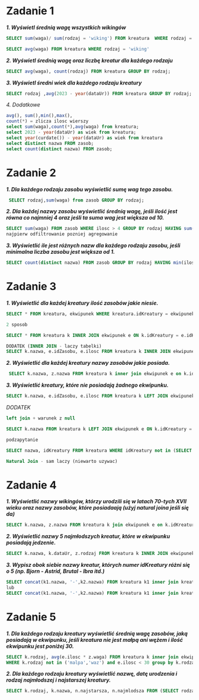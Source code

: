 # Zadanie 1

***1. Wyświetl średnią wagę wszystkich wikingów***
```sql
SELECT sum(waga)/ sum(rodzaj = 'wiking') FROM kreatura  WHERE rodzaj = 'wiking';

SELECT avg(waga) FROM kreatura WHERE rodzaj = 'wiking'
```
***2. Wyświetl średnią wagę oraz liczbę kreatur dla każdego rodzaju***
```sql
SELECT avg(waga), count(rodzaj) FROM kreatura GROUP BY rodzaj;
```
***3. Wyświetl średni wiek dla każdego rodzaju kreatury***
```sql
SELECT rodzaj ,avg(2023 - year(dataUr)) FROM kreatura GROUP BY rodzaj;
```
*4. Dodatkowe*
```sql
avg(), sum(),min(),max(), 
count(*) = zlicza ilosc wierszy
select sum(waga),count(*),avg(waga) from kreatura;
select 2023 - year(dataUr) as wiek from kreatura;
select year(curdate()) - year(dataUr) as wiek from kreatura
select distinct nazwa FROM zasob;
select count(distinct nazwa) FROM zasob;
```
# Zadanie 2
***1. Dla każdego rodzaju zasobu wyświetlić sumę wag tego zasobu.***
```sql
 SELECT rodzaj,sum(waga) from zasob GROUP BY rodzaj;
```
***2. Dla każdej nazwy zasobu wyświetlić średnią wagę, jeśli ilość jest równa co najmniej 4 oraz jeśli ta suma wag jest większa od 10.***
```sql
SELECT sum(waga) FROM zasob WHERE ilosc > 4 GROUP BY rodzaj HAVING sum(waga) > 5;
najpierw odfiltrowanie pozniej agregowanie
```
***3. Wyświetlić ile jest różnych nazw dla każdego rodzaju zasobu, jeśli minimalna liczba zasobu jest większa od 1.***
```sql
SELECT count(distinct nazwa) FROM zasob GROUP BY rodzaj HAVING min(ilosc) > 1;
```
# Zadanie 3 

***1. Wyświetlić dla każdej kreatury ilość zasobów jakie niesie.***
```sql
SELECT * FROM kreatura, ekwipunek WHERE kreatura.idKreatury = ekwipunek.idKreatury;

2 sposob

SELECT * FROM kreatura k INNER JOIN ekwipunek e ON k.idKreatury = e.idKreatury;

DODATEK (INNER JOIN - laczy tabelki)
SELECT k.nazwa, e.idZasobu, e.ilosc FROM kreatura k INNER JOIN ekwipunek e ON k.idKreatury = e.idKreatury INNER JOIN zasob z ON e.idZasobu = z.idZasobu;
```
***2. Wyświetlić dla każdej kreatury nazwy zasobów jakie posiada.***
```sql
 SELECT k.nazwa, z.nazwa FROM kreatura k inner join ekwipunek e on k.idKreatury=e.idKreatury inner join zasob z on e.idZasobu=z.idZasobu;
```
***3. Wyświetlić kreatury, które nie posiadają żadnego ekwipunku.***
```sql
SELECT k.nazwa, e.idZasobu, e.ilosc FROM kreatura k LEFT JOIN ekwipunek e ON k.idKreatury = e.idKreatury WHERE e.kreatury IS NULL;
```

*DODATEK*
```sql
left join + warunek z null

SELECT k.nazwa FROM kreatura k LEFT JOIN ekwipunek e ON k.idKreatury = e.idKreatury WHERE e.idKreatury IS NULL

podzapytanie

SELECT nazwa, idKreatury FROM kreatura WHERE idKreatury not in (SELECT DISTINCT idKreatury FROM ekwipunek WHERE idKreatury IS NOT NULL);

Natural Join - sam laczy (niewarto uzywac)
```

# Zadanie 4
***1. Wyświetlić nazwy wikingów, którzy urodzili się w latach 70-tych XVII wieku oraz nazwy zasobów, które posiadaają (użyj natural joina jeśli się da)***
```sql
SELECT k.nazwa, z.nazwa FROM kreatura k join ekwipunek e on k.idKreatury=e.idKreatury join zasob z on e.idZasobu=z.idZasobu WHERE k.rodzaj = 'wiking' AND year(dataUr) BETWEEN 1670 and 1680;
```
***2. Wyświetlić nazwy 5 najmłodszych kreatur, które w ekwipunku posiadają jedzenie.***
```sql
SELECT k.nazwa, k.dataUr, z.rodzaj FROM kreatura k INNER JOIN ekwipunek e ON k.idKreatury=e.idKreatury INNER JOIN zasob z ON e.idZasobu=z.idZasobu. WHERE z.rodzaj = 'jedzenie' ORDER BY k.dataUr desc limit 5;
```
***3. Wypisz obok siebie nazwy kreatur, których numer idKreatury różni się o 5 (np. Bjorn - Astrid, Brutal - Ibra itd.)***
```sql
SELECT concat(k1.nazwa, '-',k2.nazwa) FROM kreatura k1 inner join kreatura k2 on abs(k1.kreatury-k2.kreatury) = 5;
lub
SELECT concat(k1.nazwa, '-',k2.nazwa) FROM kreatura k1 inner join kreatura k2 on k1.kreatury-k2.kreatury = 5;
```

# Zadanie 5
***1. Dla każdego rodzaju kreatury wyświetlić średnią wagę zasobów, jaką posiadają w ekwipunku, jeśli kreatura nie jest małpą ani wężem i ilość ekwipunku jest poniżej 30.***
```sql
SELECT k.rodzaj, avg(e.ilosc * z.waga) FROM kreatura k inner join ekwipunek e on k.idKreatury=e.id.Kreatury inner join zasob z on e.idZasobu=z.idZasobu
WHERE k.rodzaj not in ('malpa','waz') and e.ilosc < 30 group by k.rodzaj; 
```
***2. Dla każdego rodzaju kreatury wyświetlić nazwę, datę urodzenia i rodzaj najmłodszej i najstarszej kreatury.***
```sql
SELECT k.rodzaj, k.nazwa, n.najstarsza, n.najmlodsza FROM (SELECT rodzaj, min(dataUr) najstarsza, max(dataUr) najmlodsza FROM kreatura group by rodzaj) n, kreatura k WHERE n.najstarsza = k.dataUr OR n.najmlodsza=k.dataUr; 
```
